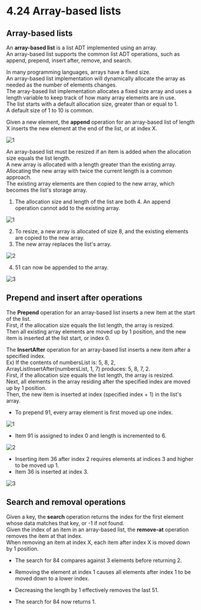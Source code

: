 # 4.24 Array-based lists

## Array-based lists
An **array-based list** is a list ADT implemented using an array.   
An array-based list supports the common list ADT operations, such as append, prepend, insert after, remove, and search.   

In many programming languages, arrays have a fixed size.   
An array-based list implementation will dynamically allocate the array as needed as the number of elements changes.   
The array-based list implementation allocates a fixed size array and uses a length variable to keep track of how many array elements are in use.   
The list starts with a default allocation size, greater than or equal to 1.   
A default size of 1 to 10 is common.   

Given a new element, the **append** operation for an array-based list of length X inserts the new element at the end of the list, or at index X.

![1](https://github.com/ijaejun1025/CIS223-Algorithms/assets/154036705/2e4a6acb-043c-43aa-b89b-6f109f7f2bc4)

An array-based list must be resized if an item is added when the allocation size equals the list length.   
A new array is allocated with a length greater than the existing array.   
Allocating the new array with twice the current length is a common approach.   
The existing array elements are then copied to the new array, which becomes the list's storage array.   

1. The allocation size and length of the list are both 4. An append operation cannot add to the existing array.

![1](https://github.com/ijaejun1025/CIS223-Algorithms/assets/154036705/719dbf4d-8600-4402-8af7-792e6e24faf9)

2. To resize, a new array is allocated of size 8, and the existing elements are copied to the new array.
3. The new array replaces the list's array.

![2](https://github.com/ijaejun1025/CIS223-Algorithms/assets/154036705/b24e092c-2b82-4292-a88b-d2183df9caf4)

4. 51 can now be appended to the array.

![3](https://github.com/ijaejun1025/CIS223-Algorithms/assets/154036705/a23e63bd-0a77-4ed5-95d0-220584b9b6aa)

## Prepend and insert after operations
The **Prepend** operation for an array-based list inserts a new item at the start of the list.   
First, if the allocation size equals the list length, the array is resized.   
Then all existing array elements are moved up by 1 position, and the new item is inserted at the list start, or index 0.   

The **InsertAfter** operation for an array-based list inserts a new item after a specified index.   
Ex) If the contents of numbersList is: 5, 8, 2, ArrayListInsertAfter(numbersList, 1, 7) produces: 5, 8, 7, 2.   
First, if the allocation size equals the list length, the array is resized.   
Next, all elements in the array residing after the specified index are moved up by 1 position.   
Then, the new item is inserted at index (specified index + 1) in the list's array.

* To prepend 91, every array element is first moved up one index.

![1](https://github.com/ijaejun1025/CIS223-Algorithms/assets/154036705/fe0007e9-9892-4e5a-849f-4b5dd5abb297)

* Item 91 is assigned to index 0 and length is incremented to 6.

![2](https://github.com/ijaejun1025/CIS223-Algorithms/assets/154036705/13145f4c-eb88-45ef-80ec-122dc2f809ad)

* Inserting item 36 after index 2 requires elements at indices 3 and higher to be moved up 1.
* Item 36 is inserted at index 3.

![3](https://github.com/ijaejun1025/CIS223-Algorithms/assets/154036705/e7ae6ae8-7049-4677-b9b1-612cb403d9b9)

## Search and removal operations
Given a key, the **search** operation returns the index for the first element whose data matches that key, or -1 if not found.   
Given the index of an item in an array-based list, the **remove-at** operation removes the item at that index.   
When removing an item at index X, each item after index X is moved down by 1 position.   

* The search for 84 compares against 3 elements before returning 2.



* Removing the element at index 1 causes all elements after index 1 to be moved down to a lower index.




* Decreasing the length by 1 effectively removes the last 51.




* The search for 84 now returns 1.

